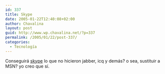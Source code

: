 ```yaml
---
id: 337
title: Skype
date: 2005-01-22T12:40:08+02:00
author: Chavalina
layout: post
guid: http://www.wp.chavalina.net/?p=337
permalink: /2005/01/22/post-337/
categories:
  - Tecnología
---
```

Conseguir&aacute; <a href="http://www.skype.com" target="_blank">skype</a> lo que no hicieron jabber, icq y dem&aacute;s? o sea, sustituir a MSN? yo creo que s&iacute;.